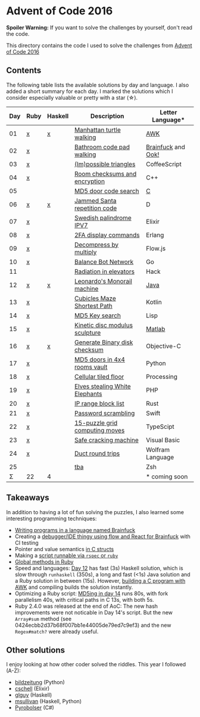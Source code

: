 Advent of Code 2016
===================

**Spoiler Warning:** If you want to solve the challenges by yourself, don't read the code.

This directory contains the code I used to solve the challenges from [Advent of Code 2016](http://adventofcode.com/2016)

Contents
--------

The following table lists the available solutions by day and language. I also
added a short summary for each day. I marked the solutions which I consider
especially valuable or pretty with a star (☆).

Day | Ruby      | Haskell   | Description                             | Letter Language*
----|-----------|-----------|-----------------------------------------|-----------------
01  | [x][rb01] | [x][hs01] | [Manhattan turtle walking][aoc01]       | [AWK](day01/main.awk)
02  | [x][rb02] |           | [Bathroom code pad walking][aoc02]      | [Brainfuck](day02/part1.bf) and [Ook!](day02/part1.ook)
03  | [x][rb03] |           | [(Im)possible triangles][aoc03]         | CoffeeScript
04  | [x][rb04] |           | [Room checksums and encryption][aoc04]  | C++
05  |           |           | [MD5 door code search][aoc05]           | [C](day05/main.c)
06  | [x][rb06] | [x][hs06] | [Jammed Santa repetition code][aoc06]   | D
07  | [x][rb07] |           | [Swedish palindrome IPV7][aoc07]        | Elixir
08  | [x][rb08] |           | [2FA display commands][aoc08]           | Erlang
09  | [x][rb09] |           | [Decompress by multiply][aoc09]         | Flow.js
10  | [x][rb10] |           | [Balance Bot Network][aoc10]            | Go
11  |           |           | [Radiation in elevators][aoc11]         | Hack
12  | [x][rb12] | [x][hs12] | [Leonardo's Monorail machine][aoc12]    | [Java](day12/Main.java)
13  | [x][rb13] |           | [Cubicles Maze Shortest Path][aoc13]    | Kotlin
14  | [x][rb14] |           | [MD5 Key search][aoc14]                 | Lisp
15  | [x][rb15] |           | [Kinetic disc modulus sculpture][aoc15] | [Matlab](day15/main.m)
16  | [x][rb16] | [x][hs16] | [Generate Binary disk checksum][aoc16]  | Objective-C
17  | [x][rb17] |           | [MD5 doors in 4x4 rooms vault][aoc17]   | Python
18  | [x][rb18] |           | [Cellular tiled floor][aoc18]           | Processing
19  | [x][rb19] |           | [Elves stealing White Elephants][aoc19] | PHP
20  | [x][rb20] |           | [IP range block list][aoc20]            | Rust
21  | [x][rb21] |           | [Password scrambling][aoc21]            | Swift
22  | [x][rb22] |           | [15-puzzle grid computing moves][aoc22] | TypeScipt
23  | [x][rb23] |           | [Safe cracking machine][aoc23]          | Visual Basic
24  | [x][rb24] |           | [Duct round trips][aoc24]               | Wolfram Language
25  |           |           | [tba][aoc25]                            | Zsh
Σ   |        22 |         4 |                                         | * coming soon

Takeaways
---------

In addition to having a lot of fun solving the puzzles, I also learned some interesting programming techniques:

* [Writing programs in a language named Brainfuck](day02/part1.bf)
* Creating a [debugger/IDE thingy using flow and React for Brainfuck](https://gitlab.com/bxt/brainfuck-debugger) with CI testing
* Pointer and value semantics [in C structs](day05/main.c)
* Making a [script runnable via `rspec` or `ruby`][rb07]
* [Global methods in Ruby](https://gist.github.com/bxt/b4da635da9aee12d6e7236147513e40f)
* Speed and languages: [Day 12](day12/) has fast (3s) Haskell solution, which is slow through `runhaskell` (350s), a long and fast (<1s) Java solution and a Ruby solution in between (15s). However, [building a C program with AWK](https://www.reddit.com/r/adventofcode/comments/5hus40/2016_day_12_solutions/db36od6/) and compiling builds the solution instantly.
* Optimizing a Ruby script: [MD5ing in day 14][rb14] runs 80s, with fork parallelism 40s, with critical paths in C 13s, with both 5s.
* Ruby 2.4.0 was released at the end of AoC: The new hash improvements were not noticable in Day 14's script. But the new `Array#sum` method (see 0424ecbb2d37b68f007bb1e44005de79ed7c9ef3) and the new `Regex#match?` were already useful.

Other solutions
---------------

I enjoy looking at how other coder solved the riddles. This year I followed (A-Z):

* [bildzeitung](https://github.com/bildzeitung/2016adventofcode) (Python)
* [cschell](https://github.com/cschell/adventofcode/tree/master/2016) (Elixir)
* [glguy](https://github.com/glguy/advent2016) (Haskell)
* [msullivan](https://github.com/msullivan/advent-of-code/tree/master/2016) (Haskell, Python)
* [Pyrobolser](https://github.com/Pyrobolser/AdventOfCode2016/tree/master/AdventOfCode2016/Days) (C#)


 [aoc01]: http://adventofcode.com/2016/day/1
 [aoc02]: http://adventofcode.com/2016/day/2
 [aoc03]: http://adventofcode.com/2016/day/3
 [aoc04]: http://adventofcode.com/2016/day/4
 [aoc05]: http://adventofcode.com/2016/day/5
 [aoc06]: http://adventofcode.com/2016/day/6
 [aoc07]: http://adventofcode.com/2016/day/7
 [aoc08]: http://adventofcode.com/2016/day/8
 [aoc09]: http://adventofcode.com/2016/day/9
 [aoc10]: http://adventofcode.com/2016/day/10
 [aoc11]: http://adventofcode.com/2016/day/11
 [aoc12]: http://adventofcode.com/2016/day/12
 [aoc13]: http://adventofcode.com/2016/day/13
 [aoc14]: http://adventofcode.com/2016/day/14
 [aoc15]: http://adventofcode.com/2016/day/15
 [aoc16]: http://adventofcode.com/2016/day/16
 [aoc17]: http://adventofcode.com/2016/day/17
 [aoc18]: http://adventofcode.com/2016/day/18
 [aoc19]: http://adventofcode.com/2016/day/19
 [aoc20]: http://adventofcode.com/2016/day/20
 [aoc21]: http://adventofcode.com/2016/day/21
 [aoc22]: http://adventofcode.com/2016/day/22
 [aoc23]: http://adventofcode.com/2016/day/23
 [aoc24]: http://adventofcode.com/2016/day/24
 [aoc25]: http://adventofcode.com/2016/day/25
 [rb01]: day01/main.rb
 [rb02]: day02/main.rb
 [rb03]: day03/main.rb
 [rb04]: day04/main.rb
 [rb06]: day06/main.rb
 [rb07]: day07/main.rb
 [rb08]: day08/main.rb
 [rb09]: day09/main.rb
 [rb10]: day10/main.rb
 [rb12]: day12/main.rb
 [rb13]: day13/main.rb
 [rb14]: day14/main.rb
 [rb15]: day15/main.rb
 [rb16]: day16/main.rb
 [rb17]: day17/main.rb
 [rb18]: day18/main.rb
 [rb19]: day19/main.rb
 [rb20]: day20/main.rb
 [rb21]: day21/main.rb
 [rb22]: day22/main.rb
 [rb23]: day23/main.rb
 [rb24]: day24/main.rb
 [hs01]: day01/main.hs
 [hs06]: day06/main.hs
 [hs12]: day12/main.hs
 [hs16]: day16/main.hs
